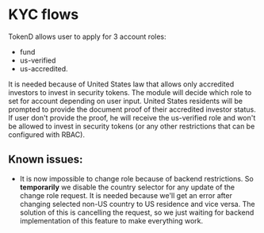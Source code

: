 # KYC flows

TokenD allows user to apply for 3 account roles: 
 - fund
 - us-verified
 - us-accredited.
 
It is needed because of United States law that allows only accredited investors to invest in security tokens. The module
will decide which role to set for account depending on user input. United States residents will be prompted to provide
the document proof of their accredited investor status. If user don't provide the proof, he will receive the us-verified role
and won't be allowed to invest in security tokens (or any other restrictions that can be configured with RBAC).

## Known issues:

- It is now impossible to change role because of backend restrictions. So **temporarily** we disable the country 
selector for any update of the change role request. It is needed because we'll get an error after changing selected 
non-US country to US residence and vice versa. The solution of this is cancelling the request, so we just waiting for 
backend implementation of this feature to make everything work.
